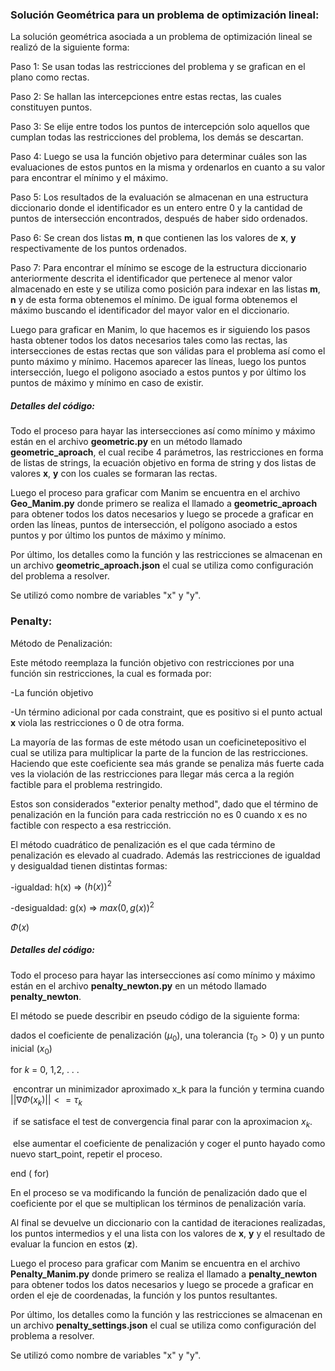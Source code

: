 ### Solución Geométrica para un problema de optimización lineal:

La solución geométrica asociada a un problema de optimización lineal se realizó de la siguiente forma:

Paso 1: Se usan todas las restricciones del problema y se grafican en el plano como rectas.

Paso 2: Se hallan las intercepciones entre estas rectas, las cuales constituyen puntos.

Paso 3: Se elije entre todos los puntos de intercepción solo aquellos que cumplan todas las restricciones del problema, los demás se descartan.

Paso 4: Luego se usa la función objetivo para determinar cuáles son las evaluaciones de estos puntos en la misma y ordenarlos en cuanto a su valor para encontrar el mínimo y el máximo.

Paso 5: Los resultados de la evaluación se almacenan en una estructura diccionario donde el identificador es un entero entre 0 y la cantidad de puntos de intersección encontrados, después de haber sido ordenados.

Paso 6: Se crean dos listas __m__, __n__ que contienen las los valores de __x__, __y__ respectivamente de los puntos ordenados.

Paso 7: Para encontrar el mínimo se escoge de la estructura diccionario anteriormente descrita el identificador que pertenece al menor valor almacenado en este y se utiliza como posición para indexar en las listas __m__, __n__ y de esta forma obtenemos el mínimo. De igual forma obtenemos el máximo buscando el identificador del mayor valor en el diccionario.

Luego para graficar en Manim, lo que hacemos es ir siguiendo los pasos hasta obtener todos los datos necesarios tales como las rectas, las intersecciones de estas rectas que son válidas para el problema así como el punto máximo y mínimo. Hacemos aparecer las líneas, luego los puntos intersección, luego el poligono asociado a estos puntos y por último los puntos de máximo y mínimo en caso de existir.

##### Detalles del código:

Todo el proceso para hayar las intersecciones así como mínimo y máximo están en el archivo __geometric.py__ en un método llamado __geometric_aproach__, el cual recibe 4 parámetros, las restricciones en forma de listas de strings, la ecuación objetivo en forma de string y dos listas de valores __x__, __y__ con los cuales se formaran las rectas. 

Luego el proceso para graficar com Manim se encuentra en el archivo __Geo_Manim.py__ donde primero se realiza el llamado a __geometric_aproach__ para obtener todos los datos necesarios y luego se procede a graficar en orden las líneas, puntos de intersección, el polígono asociado a estos puntos y por último los puntos de máximo y mínimo.

Por último, los detalles como la función y las restricciones se almacenan en un archivo __geometric_aproach.json__ el cual se utiliza como configuración del problema a resolver.

Se utilizó como nombre de variables "x" y "y". 



### Penalty:

Método de Penalización:

Este método reemplaza la función objetivo con restricciones por una función sin restricciones, la cual es formada por:

-La función objetivo

-Un término adicional por cada constraint, que es positivo si el punto actual __x__ viola las restricciones o 0 de otra forma.

La mayoría de las formas de este método usan un coeficinetepositivo el cual se utiliza para multiplicar la parte de la funcion de las restricciones. Haciendo que este coeficiente sea más grande se penaliza más fuerte cada ves la violación de las restricciones para llegar más cerca a la región factible para el problema restringido.

Estos son considerados "exterior penalty method", dado que el término de penalización en la función para cada restricción no es 0 cuando x es no factible con respecto a esa restricción.

El método cuadrático de penalización es el que cada término de penalización es elevado al cuadrado. Además las restricciones de igualdad y desigualdad tienen distintas formas:

-igualdad: h(x) => $(h(x))^2$

-desigualdad: g(x) => $max(0, g(x))^2$

$\Phi(x)$

##### Detalles del código:

Todo el proceso para hayar las intersecciones así como mínimo y máximo están en el archivo __penalty_newton.py__ en un método llamado __penalty_newton__. 

El método se puede describir en pseudo código de la siguiente forma:

dados el coeficiente de penalización ($\mu_0$), una tolerancia ($\tau_0>0$) y un punto inicial ($x_0$)

for $k$ = 0, 1,2, . . .

​	encontrar un minimizador aproximado x_k para la función y termina cuando $||\nabla \Phi(x_k)||<= \tau_k$

​	if se satisface el test de convergencia final parar con la aproximacion $x_k$.

​	else aumentar el coeficiente de penalización y coger el punto hayado como nuevo start_point, repetir el proceso.

end ( for) 

En el proceso se va modificando la función de penalización dado que el coeficiente por el que se multiplican los términos de penalización varía.

Al final se devuelve un diccionario con la cantidad de iteraciones realizadas, los puntos intermedios y el una lista con los valores de __x__, __y__ y el resultado de evaluar la funcion en estos (__z__).

Luego el proceso para graficar com Manim se encuentra en el archivo __Penalty_Manim.py__ donde primero se realiza el llamado a __penalty_newton__ para obtener todos los datos necesarios y luego se procede a graficar en orden el eje de coordenadas, la función y los puntos resultantes.

Por último, los detalles como la función y las restricciones se almacenan en un archivo __penalty_settings.json__ el cual se utiliza como configuración del problema a resolver.

Se utilizó como nombre de variables "x" y "y". 